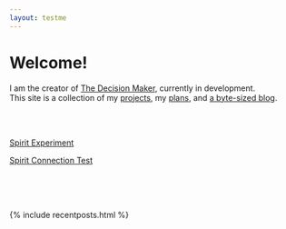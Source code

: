 ```yaml
---
layout: testme
---
```


# Welcome!
I am the creator of [The Decision Maker](/thedecisionmaker.html), currently in development. <br>
This site is a collection of my [projects](./projects.html), my [plans](./about.html), and [a byte-sized blog](./bytes.html).

<br>

<br>


[Spirit Experiment](thespirit.html)  <!-- move to spirit -->

[Spirit Connection Test](spirit.html)  <!-- move to..spirit? -->

<br>

<br>

<br>


{% include recentposts.html %}
